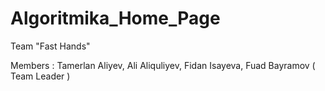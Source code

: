 # Algoritmika_Home_Page

Team "Fast Hands"

Members : Tamerlan Aliyev, Ali Aliquliyev, Fidan Isayeva, Fuad Bayramov ( Team Leader )
